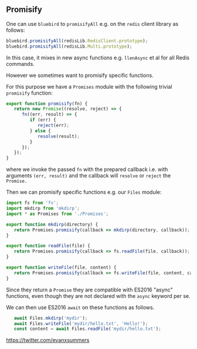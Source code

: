 
## Promisify

One can use `bluebird` to `promisifyAll` e.g. on the `redis` client library as follows:

```javascript
bluebird.promisifyAll(redisLib.RedisClient.prototype);
bluebird.promisifyAll(redisLib.Multi.prototype);
```

In this case, it mixes in new async functions e.g. `llenAsync` et al for all Redis commands.

However we sometimes want to promisify specific functions.

For this purpose we have a `Promises` module with the following trivial `promisify` function:

```javascript
export function promisify(fn) {
   return new Promise((resolve, reject) => {
      fn((err, result) => {
         if (err) {
            reject(err);
         } else {
            resolve(result);
         }
      });
   });
}
```
where we invoke the passed `fn` with the prepared callback i.e. with arguments `(err, result)` and the callback will `resolve` or `reject` the `Promise.`

Then we can promisify specific functions e.g. our `Files` module:
```javascript
import fs from 'fs';
import mkdirp from 'mkdirp';
import * as Promises from './Promises';

export function mkdirp(directory) {
   return Promises.promisify(callback => mkdirp(directory, callback));
}

export function readFile(file) {
   return Promises.promisify(callback => fs.readFile(file, callback));
}

export function writeFile(file, content) {
   return Promises.promisify(callback => fs.writeFile(file, content, callback));
}
```

Since they return a `Promise` they are compatible with ES2016 "async" functions, even though they are not declared with the `async` keyword per se.

We can then use ES2016 `await` on these functions as follows.

```javascript
   await Files.mkdirp('mydir');
   await Files.writeFile('mydir/hello.txt', 'Hello!');
   const content = await Files.readFile('mydir/hello.txt');   
```

https://twitter.com/evanxsummers
